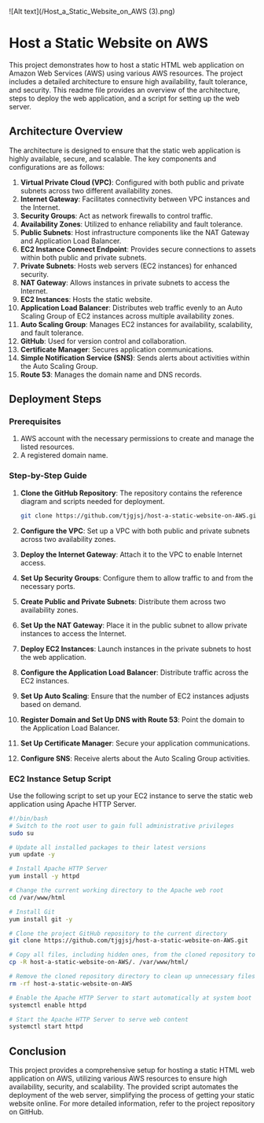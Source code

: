 ![Alt text](/Host_a_Static_Website_on_AWS (3).png)



# Host a Static Website on AWS

This project demonstrates how to host a static HTML web application on Amazon Web Services (AWS) using various AWS resources. The project includes a detailed architecture to ensure high availability, fault tolerance, and security. This readme file provides an overview of the architecture, steps to deploy the web application, and a script for setting up the web server.

## Architecture Overview

The architecture is designed to ensure that the static web application is highly available, secure, and scalable. The key components and configurations are as follows:

1. **Virtual Private Cloud (VPC)**: Configured with both public and private subnets across two different availability zones.
2. **Internet Gateway**: Facilitates connectivity between VPC instances and the Internet.
3. **Security Groups**: Act as network firewalls to control traffic.
4. **Availability Zones**: Utilized to enhance reliability and fault tolerance.
5. **Public Subnets**: Host infrastructure components like the NAT Gateway and Application Load Balancer.
6. **EC2 Instance Connect Endpoint**: Provides secure connections to assets within both public and private subnets.
7. **Private Subnets**: Hosts web servers (EC2 instances) for enhanced security.
8. **NAT Gateway**: Allows instances in private subnets to access the Internet.
9. **EC2 Instances**: Hosts the static website.
10. **Application Load Balancer**: Distributes web traffic evenly to an Auto Scaling Group of EC2 instances across multiple availability zones.
11. **Auto Scaling Group**: Manages EC2 instances for availability, scalability, and fault tolerance.
12. **GitHub**: Used for version control and collaboration.
13. **Certificate Manager**: Secures application communications.
14. **Simple Notification Service (SNS)**: Sends alerts about activities within the Auto Scaling Group.
15. **Route 53**: Manages the domain name and DNS records.

## Deployment Steps

### Prerequisites

1. AWS account with the necessary permissions to create and manage the listed resources.
2. A registered domain name.

### Step-by-Step Guide

1. **Clone the GitHub Repository**: The repository contains the reference diagram and scripts needed for deployment.

   ```bash
   git clone https://github.com/tjgjsj/host-a-static-website-on-AWS.git
   ```

2. **Configure the VPC**: Set up a VPC with both public and private subnets across two availability zones.

3. **Deploy the Internet Gateway**: Attach it to the VPC to enable Internet access.

4. **Set Up Security Groups**: Configure them to allow traffic to and from the necessary ports.

5. **Create Public and Private Subnets**: Distribute them across two availability zones.

6. **Set Up the NAT Gateway**: Place it in the public subnet to allow private instances to access the Internet.

7. **Deploy EC2 Instances**: Launch instances in the private subnets to host the web application.

8. **Configure the Application Load Balancer**: Distribute traffic across the EC2 instances.

9. **Set Up Auto Scaling**: Ensure that the number of EC2 instances adjusts based on demand.

10. **Register Domain and Set Up DNS with Route 53**: Point the domain to the Application Load Balancer.

11. **Set Up Certificate Manager**: Secure your application communications.

12. **Configure SNS**: Receive alerts about the Auto Scaling Group activities.

### EC2 Instance Setup Script

Use the following script to set up your EC2 instance to serve the static web application using Apache HTTP Server.

```bash
#!/bin/bash
# Switch to the root user to gain full administrative privileges
sudo su

# Update all installed packages to their latest versions
yum update -y

# Install Apache HTTP Server
yum install -y httpd

# Change the current working directory to the Apache web root
cd /var/www/html

# Install Git
yum install git -y

# Clone the project GitHub repository to the current directory
git clone https://github.com/tjgjsj/host-a-static-website-on-AWS.git

# Copy all files, including hidden ones, from the cloned repository to the Apache web root
cp -R host-a-static-website-on-AWS/. /var/www/html/

# Remove the cloned repository directory to clean up unnecessary files
rm -rf host-a-static-website-on-AWS

# Enable the Apache HTTP Server to start automatically at system boot
systemctl enable httpd

# Start the Apache HTTP Server to serve web content
systemctl start httpd
```

## Conclusion

This project provides a comprehensive setup for hosting a static HTML web application on AWS, utilizing various AWS resources to ensure high availability, security, and scalability. The provided script automates the deployment of the web server, simplifying the process of getting your static website online. For more detailed information, refer to the project repository on GitHub.
